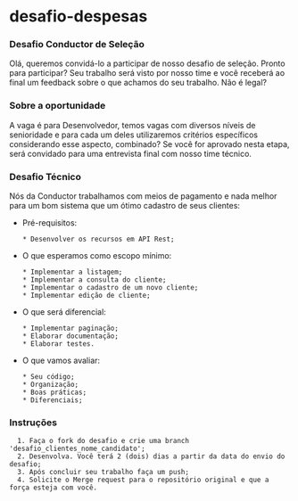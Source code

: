 # desafio-despesas

### Desafio Conductor de Seleção 
Olá, queremos convidá-lo a participar de nosso desafio de seleção.  Pronto para participar? Seu trabalho será visto por nosso time e você receberá ao final um feedback sobre o que achamos do seu trabalho. Não é legal?

### Sobre a oportunidade 
A vaga é para Desenvolvedor, temos vagas com diversos níveis de senioridade e para cada um deles utilizaremos critérios específicos considerando esse aspecto, combinado? 
Se você for aprovado nesta etapa, será convidado para uma entrevista final com nosso time técnico.

### Desafio Técnico
  Nós da Conductor trabalhamos com meios de pagamento e nada melhor para um bom sistema que um ótimo cadastro de seus clientes:
  - Pré-requisitos:
    ```
    * Desenvolver os recursos em API Rest;
    ```

  - O que esperamos como escopo mínimo:
    ```
    * Implementar a listagem;
    * Implementar a consulta do cliente;
    * Implementar o cadastro de um novo cliente;
    * Implementar edição de cliente;
    ```
  - O que será diferencial:
    ```
    * Implementar paginação;
    * Elaborar documentação;
    * Elaborar testes.
    ```
    
  - O que vamos avaliar:
    ```
    * Seu código; 
    * Organização;
    * Boas práticas;
    * Diferenciais;    
    ```


### Instruções
      1. Faça o fork do desafio e crie uma branch 'desafio_clientes_nome_candidato';
      2. Desenvolva. Você terá 2 (dois) dias a partir da data do envio do desafio; 
      3. Após concluir seu trabalho faça um push; 
      4. Solicite o Merge request para o repositório original e que a força esteja com você.
